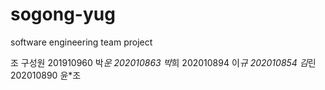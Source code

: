 # sogong-yug
software engineering team project

조 구성원
201910960 박*운
202010863 박*희
202010894 이*규
202010854 김*린
202010890 윤*조
